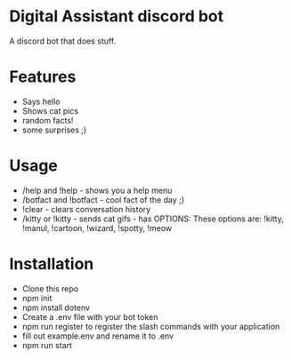 # Digital Assistant discord bot
A discord bot that does stuff. 

# Features
- Says hello
- Shows cat pics
- random facts!
- some surprises ;)

# Usage
- /help and !help - shows you a help menu
- /botfact and !botfact - cool fact of the day ;)
- !clear - clears conversation history
- /kitty or !kitty - sends cat gifs - has OPTIONS:
These options are: !kitty, !manul, !cartoon, !wizard, !spotty, !meow

# Installation
- Clone this repo
- npm init
- npm install dotenv
- Create a .env file with your bot token
- npm run register to register the slash commands with your application
- fill out example.env and rename it to .env
- npm run start

